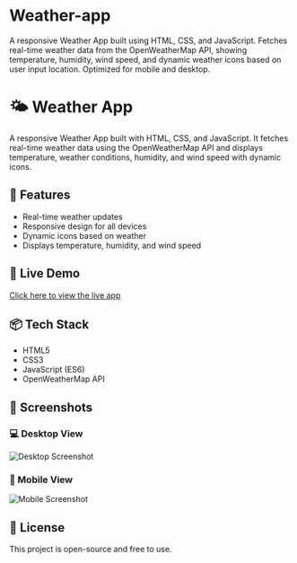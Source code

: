 # Weather-app
A responsive Weather App built using HTML, CSS, and JavaScript. Fetches real-time weather data from the OpenWeatherMap API, showing temperature, humidity, wind speed, and dynamic weather icons based on user input location. Optimized for mobile and desktop.
# 🌤️ Weather App

A responsive Weather App built with HTML, CSS, and JavaScript. It fetches real-time weather data using the OpenWeatherMap API and displays temperature, weather conditions, humidity, and wind speed with dynamic icons.

## 🔧 Features
- Real-time weather updates
- Responsive design for all devices
- Dynamic icons based on weather
- Displays temperature, humidity, and wind speed

## 🚀 Live Demo
[Click here to view the live app](#) <!-- Replace # with your GitHub Pages link if deployed -->

## 📦 Tech Stack
- HTML5
- CSS3
- JavaScript (ES6)
- OpenWeatherMap API

 ## 📸 Screenshots

### 💻 Desktop View
![Desktop Screenshot](assets/web-Screenshot.png)

### 📱 Mobile View
![Mobile Screenshot](assets/Mob-Screenshot.png)
## 📜 License
This project is open-source and free to use.
